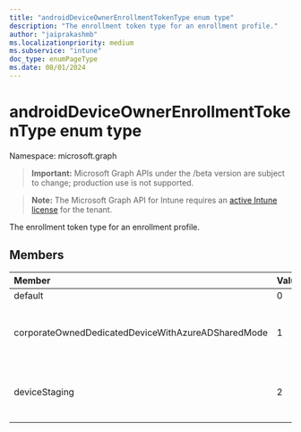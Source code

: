```yaml
---
title: "androidDeviceOwnerEnrollmentTokenType enum type"
description: "The enrollment token type for an enrollment profile."
author: "jaiprakashmb"
ms.localizationpriority: medium
ms.subservice: "intune"
doc_type: enumPageType
ms.date: 08/01/2024
---
```


# androidDeviceOwnerEnrollmentTokenType enum type

Namespace: microsoft.graph

> **Important:** Microsoft Graph APIs under the /beta version are subject to change; production use is not supported.

> **Note:** The Microsoft Graph API for Intune requires an [active Intune license](https://go.microsoft.com/fwlink/?linkid=839381) for the tenant.

The enrollment token type for an enrollment profile.

## Members
|Member|Value|Description|
|:---|:---|:---|
|default|0|Default token type.|
|corporateOwnedDedicatedDeviceWithAzureADSharedMode|1|Token type for Azure AD shared dedicated device enrollment. It applies to CorporateOwnedDedicatedDevice enrollment mode only.|
|deviceStaging|2|Token type for Android Device Staging enrollment type. It applies to CorporateOwnedFullyManaged and CorporateOwnedWorkProfile only.|
